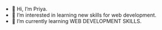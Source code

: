 - 👋 Hi, I’m Priya.
- 👀 I’m interested in learning new skills for web development.
- 🌱 I’m currently learning WEB DEVELOPMENT SKILLS.

